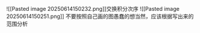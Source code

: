 ![[Pasted image 20250614150232.png]]交换积分次序
![[Pasted image 20250614150251.png]]
不要按照自己画的图愚蠢的想当然，应该根据写出来的范围分析